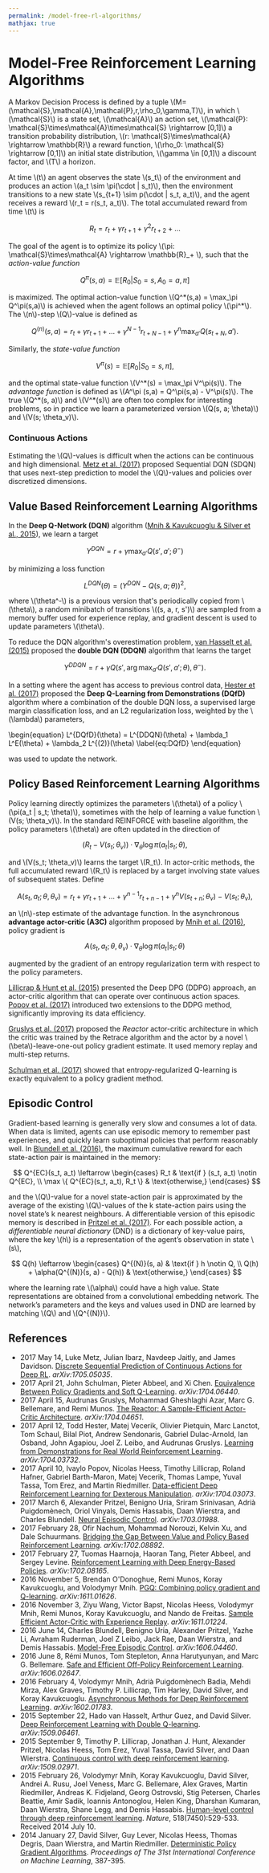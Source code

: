 ```yaml
---
permalink: /model-free-rl-algorithms/
mathjax: true
---
```

# Model-Free Reinforcement Learning Algorithms

A Markov Decision Process is defined by a tuple \\(M=(\mathcal{S},\mathcal{A},\mathcal{P},r,\rho_0,\gamma,T)\\), in which \\(\mathcal{S}\\) is a state set, \\(\mathcal{A}\\) an action set, \\(\mathcal{P}: \mathcal{S}\times\mathcal{A}\times\mathcal{S} \rightarrow [0,1]\\) a transition probability distribution, \\(r: \mathcal{S}\times\mathcal{A} \rightarrow \mathbb{R}\\) a reward function, \\(\rho_0: \mathcal{S} \rightarrow [0,1]\\) an initial state distribution, \\(\gamma \in [0,1]\\) a discount factor, and \\(T\\) a horizon.

At time \\(t\\) an agent observes the state \\(s\_t\\) of the environment and produces an action \\(a\_t \sim \pi(\cdot \| s\_t)\\), then the environment transitions to a new state \\(s\_{t+1} \sim p(\cdot \| s\_t, a\_t)\\), and the agent receives a reward \\(r\_t = r(s\_t, a\_t)\\). The total accumulated reward from time \\(t\\) is

$$
  R_t = r_t + \gamma r_{t+1} + \gamma^2 r_{t+2} + ...
$$

The goal of the agent is to optimize its policy \\(\pi: \mathcal{S}\times\mathcal{A} \rightarrow \mathbb{R}\_+ \\), such that the *action-value function*

$$
  Q^\pi (s,a) = \mathbb{E}[R_0 | S_0=s, A_0=a, \pi]
$$

is maximized. The optimal action-value function \\(Q^\*(s,a) = \max\_\pi Q^\pi(s,a)\\) is achieved when the agent follows an optimal policy \\(\pi^\*\\). The \\(n\\)-step \\(Q\\)-value is defined as

$$
  Q^{(n)} (s,a) = r_t + \gamma r_{t+1} + ... + \gamma^{N-1} r_{t+N-1} + \gamma^n \max_{a'} Q(s_{t+N}, a').
$$

Similarly, the *state-value function*

$$
  V^\pi (s) = \mathbb{E}[R_0 | S_0=s, \pi],
$$

and the optimal state-value function \\(V^\*(s) = \max\_\pi V^\pi(s)\\). The *advantage function* is defined as \\(A^\pi (s,a) = Q^\pi(s,a) - V^\pi(s)\\). The true \\(Q^\*(s, a)\\) and \\(V^\*(s)\\) are often too complex for interesting problems, so in practice we learn a parameterized version \\(Q(s, a; \theta)\\) and \\(V(s; \theta_v)\\).

### Continuous Actions

Estimating the \\(Q\\)-values is difficult when the actions can be continuous and high dimensional. [Metz et al. (2017)](https://arxiv.org/abs/1705.05035) proposed Sequential DQN (SDQN) that uses next-step prediction to model the \\(Q\\)-values and policies over discretized dimensions.

## Value Based Reinforcement Learning Algorithms

In the **Deep Q-Network (DQN)** algorithm ([Mnih & Kavukcuoglu & Silver et al., 2015](http://www.nature.com/nature/journal/v518/n7540/abs/nature14236.html)), we learn a target

$$
  Y^{DQN} = r+\gamma \max_{a'} Q(s', a'; \theta^-)
$$

by minimizing a loss function

$$
  L^{DQN} (\theta) = (Y^{DQN} - Q(s, a; \theta))^2,
$$

where \\(\theta^-\\) is a previous version that's periodically copied from \\(\theta\\), a random minibatch of transitions \\((s, a, r, s')\\) are sampled from a memory buffer used for experience replay, and gradient descent is used to update parameters \\(\theta\\).

To reduce the DQN algorithm's overestimation problem, [van Hasselt et al. (2015)](https://arxiv.org/abs/1509.06461) proposed the **double DQN (DDQN)** algorithm that learns the target

$$
  Y^{DDQN} = r + \gamma Q(s', \arg\max_{a'} Q(s', a'; \theta), \theta^-).
$$

In a setting where the agent has access to previous control data, [Hester et al. (2017)](https://arxiv.org/abs/1704.03732) proposed the **Deep Q-Learning from Demonstrations (DQfD)** algorithm where a combination of the double DQN loss, a supervised large margin classification loss, and an L2 regularization loss, weighted by the \\(\lambda\\) parameters,

\begin{equation}
  L^{DQfD}(\theta) = L^{DDQN}(\theta) + \lambda_1 L^E(\theta) + \lambda_2 L^{(2)}(\theta)
  \label{eq:DQfD}
\end{equation}

was used to update the network.

## Policy Based Reinforcement Learning Algorithms

Policy learning directly optimizes the parameters \\(\theta\\) of a policy \\(\pi(a\_t \| s\_t; \theta)\\), sometimes with the help of learning a value function \\(V(s; \theta_v)\\). In the standard REINFORCE with baseline algorithm, the policy parameters \\(\theta\\) are often updated in the direction of 

$$
  (R_t - V(s_t; \theta_v)) \cdot \nabla_\theta \log \pi(a_t | s_t; \theta),
$$

and \\(V(s\_t; \theta_v)\\) learns the target \\(R\_t\\). In actor-critic methods, the full accumulated reward \\(R\_t\\) is replaced by a target involving state values of subsequent states. Define

$$
  A(s_t, a_t; \theta, \theta_v) = r_t + \gamma r_{t+1} + ... + \gamma^{n-1} r_{t+n-1} + \gamma^n V(s_{t+n}; \theta_v) - V(s_t; \theta_v),
$$

an \\(n\\)-step estimate of the advantage function. In the asynchronous **advantage actor-critic (A3C)** algorithm proposed by [Mnih et al. (2016)](https://arxiv.org/abs/1602.01783), policy gradient is

$$
  A(s_t, a_t; \theta, \theta_v) \cdot \nabla_\theta \log \pi(a_t | s_t; \theta)
$$

augmented by the gradient of an entropy regularization term with respect to the policy parameters.

[Lillicrap & Hunt et al. (2015)](https://arxiv.org/abs/1509.02971) presented the Deep DPG (DDPG) approach, an actor-critic algorithm that can operate over continuous action spaces. [Popov et al. (2017)](https://arxiv.org/abs/1704.03073) introduced two extensions to the DDPG method, significantly improving its data efficiency.

[Gruslys et al. (2017)](https://arxiv.org/abs/1704.04651) proposed the *Reactor* actor-critic architecture in which the critic was trained by the Retrace algorithm and the actor by a novel \\(\beta\\)-leave-one-out policy gradient estimate. It used memory replay and multi-step returns.

[Schulman et al. (2017)](https://arxiv.org/abs/1704.06440) showed that entropy-regularized Q-learning is exactly equivalent to a policy gradient method.

## Episodic Control

Gradient-based learning is generally very slow and consumes a lot of data. When data is limited, agents can use episodic memory to remember past experiences, and quickly learn suboptimal policies that perform reasonably well. In [Blundell et al. (2016)](https://arxiv.org/abs/1606.04460), the maximum cumulative reward for each state-action pair is maintained in the memory:

$$
  Q^{EC}(s_t, a_t) \leftarrow
    \begin{cases}
      R_t & \text{if } (s_t, a_t) \notin Q^{EC}, \\
      \max \{ Q^{EC}(s_t, a_t), R_t \} & \text{otherwise,}
    \end{cases}
$$

and the \\(Q\\)-value for a novel state-action pair is approximated by the average of the existing \\(Q\\)-values of the k state-action pairs using the novel state’s k nearest neighbours. A differentiable version of this episodic memory is described in [Pritzel et al. (2017)](https://arxiv.org/abs/1703.01988). For each possible action, a *differentiable neural dictionary* (DND) is a dictionary of key-value pairs, where the key \\(h\\) is a representation of the agent’s observation in state \\(s\\),

$$
  Q(h) \leftarrow
    \begin{cases}
      Q^{(N)}(s, a) & \text{if } h \notin Q, \\
      Q(h) + \alpha(Q^{(N)}(s, a) - Q(h)) & \text{otherwise,}
    \end{cases}
$$

where the learning rate \\(\alpha\\) could have a high value. State representations are obtained from a convolutional embedding network. The network’s parameters and the keys and values used in DND are learned by matching \\(Q\\) and \\(Q^{(N)}\\).

## References

* 2017 May 14, Luke Metz, Julian Ibarz, Navdeep Jaitly, and James Davidson. [Discrete Sequential Prediction of Continuous Actions for Deep RL](https://arxiv.org/abs/1705.05035). *arXiv:1705.05035*.
* 2017 April 21, John Schulman, Pieter Abbeel, and Xi Chen. [Equivalence Between Policy Gradients and Soft Q-Learning](https://arxiv.org/abs/1704.06440). *arXiv:1704.06440*.
* 2017 April 15, Audrunas Gruslys, Mohammad Gheshlaghi Azar, Marc G. Bellemare, and Remi Munos. [The Reactor: A Sample-Efficient Actor-Critic Architecture](https://arxiv.org/abs/1704.04651). *arXiv:1704.04651*.
* 2017 April 12, Todd Hester, Matej Vecerik, Olivier Pietquin, Marc Lanctot, Tom Schaul, Bilal Piot, Andrew Sendonaris, Gabriel Dulac-Arnold, Ian Osband, John Agapiou, Joel Z. Leibo, and Audrunas Gruslys. [Learning from Demonstrations for Real World Reinforcement Learning](https://arxiv.org/abs/1704.03732). *arXiv:1704.03732*.
* 2017 April 10, Ivaylo Popov, Nicolas Heess, Timothy Lillicrap, Roland Hafner, Gabriel Barth-Maron, Matej Vecerik, Thomas Lampe, Yuval Tassa, Tom Erez, and Martin Riedmiller. [Data-efficient Deep Reinforcement Learning for Dexterous Manipulation](https://arxiv.org/abs/1704.03073). *arXiv:1704.03073*.
* 2017 March 6, Alexander Pritzel, Benigno Uria, Sriram Srinivasan, Adrià Puigdomènech, Oriol Vinyals, Demis Hassabis, Daan Wierstra, and Charles Blundell. [Neural Episodic Control](https://arxiv.org/abs/1703.01988). *arXiv:1703.01988*.
* 2017 February 28, Ofir Nachum, Mohammad Norouzi, Kelvin Xu, and Dale Schuurmans. [Bridging the Gap Between Value and Policy Based Reinforcement Learning](https://arxiv.org/abs/1702.08892). *arXiv:1702.08892*.
* 2017 February 27, Tuomas Haarnoja, Haoran Tang, Pieter Abbeel, and Sergey Levine. [Reinforcement Learning with Deep Energy-Based Policies](https://arxiv.org/abs/1702.08165). *arXiv:1702.08165*.
* 2016 November 5, Brendan O'Donoghue, Remi Munos, Koray Kavukcuoglu, and Volodymyr Mnih. [PGQ: Combining policy gradient and Q-learning](https://arxiv.org/abs/1611.01626). *arXiv:1611.01626*.
* 2016 November 3, Ziyu Wang, Victor Bapst, Nicolas Heess, Volodymyr Mnih, Remi Munos, Koray Kavukcuoglu, and Nando de Freitas. [Sample Efficient Actor-Critic with Experience Replay](https://arxiv.org/abs/1611.01224). *arXiv:1611.01224*.
* 2016 June 14, Charles Blundell, Benigno Uria, Alexander Pritzel, Yazhe Li, Avraham Ruderman, Joel Z Leibo, Jack Rae, Daan Wierstra, and Demis Hassabis. [Model-Free Episodic Control](https://arxiv.org/abs/1606.04460). *arXiv:1606.04460*.
* 2016 June 8, Rémi Munos, Tom Stepleton, Anna Harutyunyan, and Marc G. Bellemare. [Safe and Efficient Off-Policy Reinforcement Learning](https://arxiv.org/abs/1606.02647). *arXiv:1606.02647*.
* 2016 February 4, Volodymyr Mnih, Adrià Puigdomènech Badia, Mehdi Mirza, Alex Graves, Timothy P. Lillicrap, Tim Harley, David Silver, and Koray Kavukcuoglu. [Asynchronous Methods for Deep Reinforcement Learning](https://arxiv.org/abs/1602.01783). *arXiv:1602.01783*.
* 2015 September 22, Hado van Hasselt, Arthur Guez, and David Silver. [Deep Reinforcement Learning with Double Q-learning](https://arxiv.org/abs/1509.06461). *arXiv:1509.06461*.
* 2015 September 9, Timothy P. Lillicrap, Jonathan J. Hunt, Alexander Pritzel, Nicolas Heess, Tom Erez, Yuval Tassa, David Silver, and Daan Wierstra. [Continuous control with deep reinforcement learning](https://arxiv.org/abs/1509.02971). *arXiv:1509.02971*.
* 2015 February 26, Volodymyr Mnih,	Koray Kavukcuoglu, David Silver, Andrei A. Rusu, Joel Veness, Marc G. Bellemare, Alex Graves, Martin Riedmiller, Andreas K. Fidjeland, Georg Ostrovski, Stig Petersen, Charles Beattie, Amir Sadik, Ioannis Antonoglou, Helen King, Dharshan Kumaran, Daan Wierstra, Shane Legg, and Demis Hassabis. [Human-level control through deep reinforcement learning](http://www.nature.com/nature/journal/v518/n7540/abs/nature14236.html). *Nature*, 518(7450):529-533. Received 2014 July 10.
* 2014 January 27, David Silver, Guy Lever, Nicolas Heess, Thomas Degris, Daan Wierstra, and Martin Riedmiller. [Deterministic Policy Gradient Algorithms](http://jmlr.org/proceedings/papers/v32/silver14.html). *Proceedings of The 31st International Conference on Machine Learning*, 387-395.
